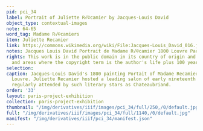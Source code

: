 ```yaml
---
pid: pci_34
label: Portrait of Juliette R√©camier by Jacques-Louis David
object_type: contextual-images
note: 64-65
word_tag: Madame R√©camiers
item: Juliette Recamier
link: https://commons.wikimedia.org/wiki/File:Jacques-Louis_David_016.jpg
notes: Jacques Louis David Portrait de Madame R√©camier 1800 Louvre Paris
rights: This work is in the public domain in its country of origin and other countries
  and areas where the copyright term is the author's life plus 100 years or fewer.
selection: 
caption: Jacques-Louis David's 1800 painting Portait of Madame Recamier, held by the
  Louvre. Juliette Recamier hosted a leading salon of early nineteenth century Paris,
  regularly attended by such literary stars as Chateaubriand.
order: '33'
layout: paris-project-exhibition
collection: paris-project-exhibition
thumbnail: "/img/derivatives/iiif/images/pci_34/full/250,/0/default.jpg"
full: "/img/derivatives/iiif/images/pci_34/full/1140,/0/default.jpg"
manifest: "/img/derivatives/iiif/pci_34/manifest.json"
---
```

